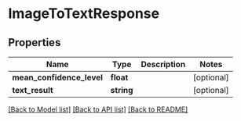 # ImageToTextResponse

## Properties
Name | Type | Description | Notes
------------ | ------------- | ------------- | -------------
**mean_confidence_level** | **float** |  | [optional] 
**text_result** | **string** |  | [optional] 

[[Back to Model list]](../README.md#documentation-for-models) [[Back to API list]](../README.md#documentation-for-api-endpoints) [[Back to README]](../README.md)


